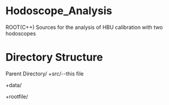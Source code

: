 # Hodoscope_Analysis
ROOT(C++) Sources for the analysis of HBU calibration with two hodoscopes

# Directory Structure
Parent Directory/
+src/--this file

+data/

+rootfile/
